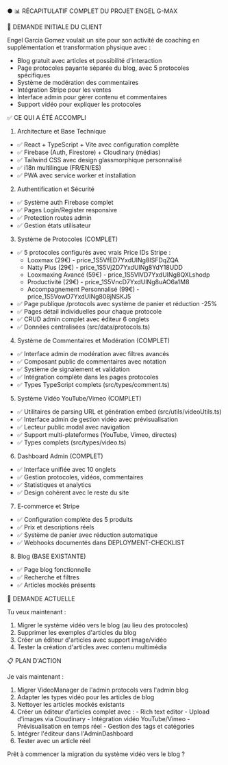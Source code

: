 ● 📊 RÉCAPITULATIF COMPLET DU PROJET ENGEL G-MAX

  🎯 DEMANDE INITIALE DU CLIENT

  Engel Garcia Gomez voulait un site pour son activité de coaching en supplémentation et transformation physique avec :
  - Blog gratuit avec articles et possibilité d'interaction
  - Page protocoles payante séparée du blog, avec 5 protocoles spécifiques
  - Système de modération des commentaires
  - Intégration Stripe pour les ventes
  - Interface admin pour gérer contenu et commentaires
  - Support vidéo pour expliquer les protocoles

  ✅ CE QUI A ÉTÉ ACCOMPLI

  1. Architecture et Base Technique

  - ✅ React + TypeScript + Vite avec configuration complète
  - ✅ Firebase (Auth, Firestore) + Cloudinary (médias)
  - ✅ Tailwind CSS avec design glassmorphique personnalisé
  - ✅ i18n multilingue (FR/EN/ES)
  - ✅ PWA avec service worker et installation

  2. Authentification et Sécurité

  - ✅ Système auth Firebase complet
  - ✅ Pages Login/Register responsive
  - ✅ Protection routes admin
  - ✅ Gestion états utilisateur

  3. Système de Protocoles (COMPLET)

  - ✅ 5 protocoles configurés avec vrais Price IDs Stripe :
    - Looxmax (29€) - price_1S5VfED7YxdUINg8ISFDqZQA
    - Natty Plus (29€) - price_1S5Vj2D7YxdUINg8YdY18UDD
    - Looxmaxing Avancé (59€) - price_1S5VlVD7YxdUINg8QXLshodp
    - Productivité (29€) - price_1S5VncD7YxdUINg8uAO6a1M8
    - Accompagnement Personnalisé (99€) - price_1S5VowD7YxdUINg808jNSKJ5
  - ✅ Page publique /protocols avec système de panier et réduction -25%
  - ✅ Pages détail individuelles pour chaque protocole
  - ✅ CRUD admin complet avec éditeur 6 onglets
  - ✅ Données centralisées (src/data/protocols.ts)

  4. Système de Commentaires et Modération (COMPLET)

  - ✅ Interface admin de modération avec filtres avancés
  - ✅ Composant public de commentaires avec notation
  - ✅ Système de signalement et validation
  - ✅ Intégration complète dans les pages protocoles
  - ✅ Types TypeScript complets (src/types/comment.ts)

  5. Système Vidéo YouTube/Vimeo (COMPLET)

  - ✅ Utilitaires de parsing URL et génération embed (src/utils/videoUtils.ts)
  - ✅ Interface admin de gestion vidéo avec prévisualisation
  - ✅ Lecteur public modal avec navigation
  - ✅ Support multi-plateformes (YouTube, Vimeo, directes)
  - ✅ Types complets (src/types/video.ts)

  6. Dashboard Admin (COMPLET)

  - ✅ Interface unifiée avec 10 onglets
  - ✅ Gestion protocoles, vidéos, commentaires
  - ✅ Statistiques et analytics
  - ✅ Design cohérent avec le reste du site

  7. E-commerce et Stripe

  - ✅ Configuration complète des 5 produits
  - ✅ Prix et descriptions réels
  - ✅ Système de panier avec réduction automatique
  - ✅ Webhooks documentés dans DEPLOYMENT-CHECKLIST

  8. Blog (BASE EXISTANTE)

  - ✅ Page blog fonctionnelle
  - ✅ Recherche et filtres
  - ✅ Articles mockés présents

  🔄 DEMANDE ACTUELLE

  Tu veux maintenant :
  1. Migrer le système vidéo vers le blog (au lieu des protocoles)
  2. Supprimer les exemples d'articles du blog
  3. Créer un éditeur d'articles avec support image/vidéo
  4. Tester la création d'articles avec contenu multimédia

  📋 PLAN D'ACTION

  Je vais maintenant :

  1. Migrer VideoManager de l'admin protocols vers l'admin blog
  2. Adapter les types vidéo pour les articles de blog
  3. Nettoyer les articles mockés existants
  4. Créer un éditeur d'articles complet avec :
    - Rich text editor
    - Upload d'images via Cloudinary
    - Intégration vidéo YouTube/Vimeo
    - Prévisualisation en temps réel
    - Gestion des tags et catégories
  5. Intégrer l'éditeur dans l'AdminDashboard
  6. Tester avec un article réel

  Prêt à commencer la migration du système vidéo vers le blog ?
